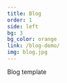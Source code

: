 ```yaml
---
title: Blog
order: 1
side: left
bg: 3
bg_color: orange
link: /blog-demo/
img: blog.jpg
---
```


Blog template